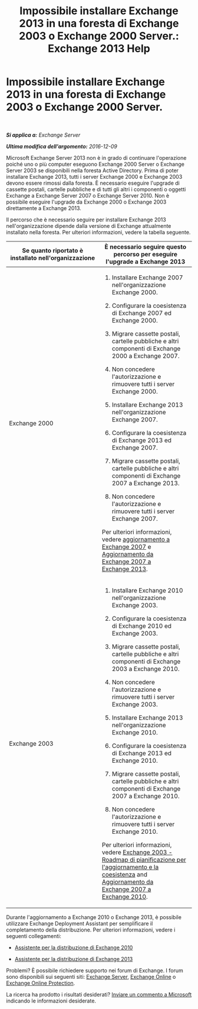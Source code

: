 ﻿---
title: 'Impossibile installare Exchange 2013 in una foresta di Exchange 2003 o Exchange 2000 Server.: Exchange 2013 Help'
TOCTitle: Impossibile installare Exchange 2013 in una foresta di Exchange 2003 o Exchange 2000 Server.
ms:assetid: a115b182-cbd2-4d31-aa0e-375240939301
ms:mtpsurl: https://technet.microsoft.com/it-it/library/ms.exch.setupreadiness.exchange2000or2003presentinorg(v=EXCHG.150)
ms:contentKeyID: 50481339
ms.date: 05/22/2018
mtps_version: v=EXCHG.150
ms.translationtype: MT
---

# Impossibile installare Exchange 2013 in una foresta di Exchange 2003 o Exchange 2000 Server.

 

_**Si applica a:** Exchange Server_

_**Ultima modifica dell'argomento:** 2016-12-09_

Microsoft Exchange Server 2013 non è in grado di continuare l'operazione poiché uno o più computer eseguono Exchange 2000 Server o Exchange Server 2003 se disponibili nella foresta Active Directory. Prima di poter installare Exchange 2013, tutti i server Exchange 2000 e Exchange 2003 devono essere rimossi dalla foresta. È necessario eseguire l'upgrade di cassette postali, cartelle pubbliche e di tutti gli altri i componenti o oggetti Exchange a Exchange Server 2007 o Exchange Server 2010. Non è possibile eseguire l'upgrade da Exchange 2000 o Exchange 2003 direttamente a Exchange 2013.

Il percorso che è necessario seguire per installare Exchange 2013 nell'organizzazione dipende dalla versione di Exchange attualmente installato nella foresta. Per ulteriori informazioni, vedere la tabella seguente.


<table>
<colgroup>
<col style="width: 50%" />
<col style="width: 50%" />
</colgroup>
<thead>
<tr class="header">
<th>Se quanto riportato è installato nell'organizzazione</th>
<th>È necessario seguire questo percorso per eseguire l'upgrade a Exchange 2013</th>
</tr>
</thead>
<tbody>
<tr class="odd">
<td><p>Exchange 2000</p></td>
<td><ol>
<li><p>Installare Exchange 2007 nell'organizzazione Exchange 2000.</p></li>
<li><p>Configurare la coesistenza di Exchange 2007 ed Exchange 2000.</p></li>
<li><p>Migrare cassette postali, cartelle pubbliche e altri componenti di Exchange 2000 a Exchange 2007.</p></li>
<li><p>Non concedere l'autorizzazione e rimuovere tutti i server Exchange 2000.</p></li>
<li><p>Installare Exchange 2013 nell'organizzazione Exchange 2007.</p></li>
<li><p>Configurare la coesistenza di Exchange 2013 ed Exchange 2007.</p></li>
<li><p>Migrare cassette postali, cartelle pubbliche e altri componenti di Exchange 2007 a Exchange 2013.</p></li>
<li><p>Non concedere l'autorizzazione e rimuovere tutti i server Exchange 2007.</p></li>
</ol>
<p>Per ulteriori informazioni, vedere <a href="https://go.microsoft.com/fwlink/p/?linkid=103281">aggiornamento a Exchange 2007</a> e <a href="upgrade-from-exchange-2007-to-exchange-2013-exchange-2013-help.md">Aggiornamento da Exchange 2007 a Exchange 2013</a>.</p></td>
</tr>
<tr class="even">
<td><p>Exchange 2003</p></td>
<td><ol>
<li><p>Installare Exchange 2010 nell'organizzazione Exchange 2003.</p></li>
<li><p>Configurare la coesistenza di Exchange 2010 ed Exchange 2003.</p></li>
<li><p>Migrare cassette postali, cartelle pubbliche e altri componenti di Exchange 2003 a Exchange 2010.</p></li>
<li><p>Non concedere l'autorizzazione e rimuovere tutti i server Exchange 2003.</p></li>
<li><p>Installare Exchange 2013 nell'organizzazione Exchange 2010.</p></li>
<li><p>Configurare la coesistenza di Exchange 2013 ed Exchange 2010.</p></li>
<li><p>Migrare cassette postali, cartelle pubbliche e altri componenti di Exchange 2007 a Exchange 2010.</p></li>
<li><p>Non concedere l'autorizzazione e rimuovere tutti i server Exchange 2010.</p></li>
</ol>
<p>Per ulteriori informazioni, vedere <a href="https://go.microsoft.com/fwlink/p/?linkid=268414">Exchange 2003 - Roadmap di pianificazione per l'aggiornamento e la coesistenza</a> and <a href="upgrade-from-exchange-2010-to-exchange-2013-exchange-2013-help.md">Aggiornamento da Exchange 2007 a Exchange 2010</a>.</p></td>
</tr>
</tbody>
</table>


Durante l'aggiornamento a Exchange 2010 o Exchange 2013, è possibile utilizzare Exchange Deployment Assistant per semplificare il completamento della distribuzione. Per ulteriori informazioni, vedere i seguenti collegamenti:

  - [Assistente per la distribuzione di Exchange 2010](https://go.microsoft.com/fwlink/p/?linkid=171086)

  - [Assistente per la distribuzione di Exchange 2013](https://go.microsoft.com/fwlink/p/?linkid=277105)

Problemi? È possibile richiedere supporto nei forum di Exchange. I forum sono disponibili sui seguenti siti: [Exchange Server](https://go.microsoft.com/fwlink/p/?linkid=60612), [Exchange Online](https://go.microsoft.com/fwlink/p/?linkid=267542) o [Exchange Online Protection](https://go.microsoft.com/fwlink/p/?linkid=285351).

La ricerca ha prodotto i risultati desiderati? [Inviare un commento a Microsoft](mailto:exsetuphelpfeedback@microsoft.com?subject=exchange%202013%20setup%20help%20feedback) indicando le informazioni desiderate.

